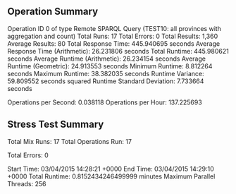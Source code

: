 Operation Summary
-----------------

Operation ID 0 of type Remote SPARQL Query (TEST10: all provinces with aggregation and count)
Total Runs: 17
Total Errors: 0
Total Results: 1,360
Average Results: 80
Total Response Time: 445.940695 seconds
Average Response Time (Arithmetic): 26.231806 seconds
Total Runtime: 445.980621 seconds
Average Runtime (Arithmetic): 26.234154 seconds
Average Runtime (Geometric): 24.913553 seconds
Minimum Runtime: 8.812264 seconds
Maximum Runtime: 38.382035 seconds
Runtime Variance: 59.809552 seconds squared
Runtime Standard Deviation: 7.733664 seconds

Operations per Second: 0.038118
Operations per Hour: 137.225693

Stress Test Summary
-----------------

Total Mix Runs: 17
Total Operations Run: 17

Total Errors: 0

Start Time: 03/04/2015 14:28:21 +0000
End Time: 03/04/2015 14:29:10 +0000
Total Runtime: 0.8152434246499999 minutes
Maximum Parallel Threads: 256

